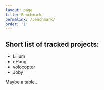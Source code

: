 ```yaml
---
layout: page
title: Benchmark
permalink: /benchmark/
order: '1'
---
```



## Short list of tracked projects:

- Lilium
- eHang
- volocopter
- Joby

Maybe a table...